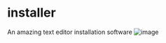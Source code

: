 # installer
An amazing text editor installation software
![image](https://github.com/SchBenedikt/installer/assets/137323528/b5a6db75-8131-4282-b22e-e6cfd830b2d0)
